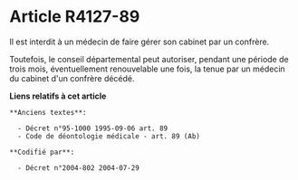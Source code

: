 # Article R4127-89

Il est interdit à un médecin de faire gérer son cabinet par un confrère.

Toutefois, le conseil départemental peut autoriser, pendant une période de trois mois, éventuellement renouvelable une fois,
la tenue par un médecin du cabinet d'un confrère décédé.

**Liens relatifs à cet article**

	**Anciens textes**:

	  - Décret n°95-1000 1995-09-06 art. 89
	  - Code de déontologie médicale - art. 89 (Ab)

	**Codifié par**:

	  - Décret n°2004-802 2004-07-29
